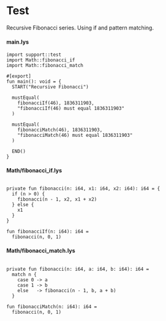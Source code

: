 # Test

Recursive Fibonacci series. Using if and pattern matching.

#### main.lys

```dwl
import support::test
import Math::fibonacci_if
import Math::fibonacci_match

#[export]
fun main(): void = {
  START("Recursive Fibonacci")

  mustEqual(
    fibonacciIf(46), 1836311903,
    "fibonacciIf(46) must equal 1836311903"
  )

  mustEqual(
    fibonacciMatch(46), 1836311903,
    "fibonacciMatch(46) must equal 1836311903"
  )

  END()
}
```

#### Math/fibonacci_if.lys

```dwl

private fun fibonacci(n: i64, x1: i64, x2: i64): i64 = {
  if (n > 0) {
    fibonacci(n - 1, x2, x1 + x2)
  } else {
    x1
  }
}

fun fibonacciIf(n: i64): i64 =
  fibonacci(n, 0, 1)

```

#### Math/fibonacci_match.lys

```dwl

private fun fibonacci(n: i64, a: i64, b: i64): i64 =
  match n {
    case 0 -> a
    case 1 -> b
    else   -> fibonacci(n - 1, b, a + b)
  }

fun fibonacciMatch(n: i64): i64 =
  fibonacci(n, 0, 1)

```

